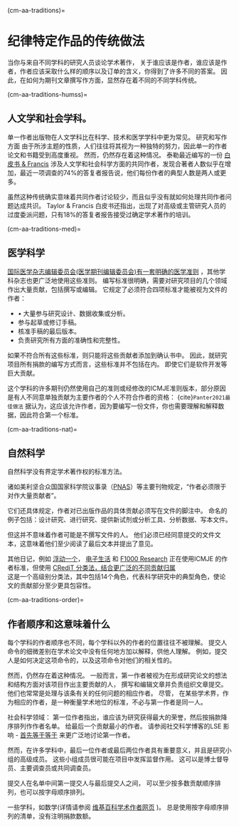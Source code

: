(cm-aa-traditions)=
# 纪律特定作品的传统做法

当你与来自不同学科的研究人员谈论学术著作， 关于谁应该是作者，谁应该是作者，作者应该采取什么样的顺序以及订单的含义，你得到了许多不同的答案。 因此，在如何为期刊文章撰写作方面，显然存在着不同的不同学科传统。

(cm-aa-traditions-humss)=
## 人文学和社会学科。

单一作者出版物在人文学科比在科学、技术和医学学科中更为常见。 研究和写作方面 由于所涉主题的性质，人们往往将其视为一种独特的努力，因此单一的作者论文和书籍受到高度重视。 然而，仍然存在着这种情况。 泰勒最近编写的一份 [白皮书 & Francis](https://authorservices.taylorandfrancis.com/co-authorship-in-the-humanities-and-social-sciences/) 涉及人文学和社会科学方面的共同作者，发现合著者人数似乎在增加，最近一项调查的74%的答复者报告说，他们每份作者的典型人数是两人或更多。

虽然这种传统确实意味着共同作者讨论较少，而且似乎没有就如何处理共同作者问题达成共识。 Taylor & Francis 白皮书还指出，出现了对高级或主管研究人员的过度委派问题，只有18%的答复者报告接受过确定学术著作的培训。

(cm-aa-traditions-med)=
## 医学科学
[国际医学杂志编辑委员会(医学期刊编辑委员会)有一套明确的医学准则](http://www.icmje.org/recommendations/browse/roles-and-responsibilities/defining-the-role-of-authors-and-contributors.html) ，其他学科杂志也更广泛地使用这些准则。 编写标准很明确，需要对研究项目的几个领域作出大量贡献，包括撰写或编辑。 它规定了必须符合四项标准才能被视为文件的作者：
* • 大量参与研究设计、数据收集或分析。
* 参与起草或修订手稿。
* 核准手稿的最后版本。
* 负责研究所有方面的准确性和完整性。

如果不符合所有这些标准，则只能将这些贡献者添加到确认书中。 因此，就研究项目所有捐款的编写方式而言，这些标准并不包括在内。 即使它们是软件开发等巨大贡献。

这个学科的许多期刊仍然使用自己的准则或经修改的ICMJE准则版本，部分原因是有人不同意单独贡献为主要作者的个人不符合作者的资格： {cite}`Panter2021最佳做法` 据认为，这应该允许作者，因为要编写一份文件，你也需要理解和解释数据，因此符合第一个标准。

(cm-aa-traditions-nat)=
## 自然科学
自然科学没有界定学术著作权的标准方法。

诸如美利坚合众国国家科学院议事录（[PNAS](https://blog.pnas.org/iforc.pdf)）等主要刊物规定，“作者必须限于对作大量贡献者”。

它们还具体规定，作者对已出版作品的具体贡献必须写在文件的脚注中。 命名的例子包括：设计研究、进行研究、提供新试剂或分析工具、分析数据、写本文件。

但这并不意味着作者可能是不撰写文件的人。 他们必须已经同意提交的文件文本，这意味着他们至少阅读了最后文本并提出了意见。

其他日记，例如 [浮动一个](https://journals.plos.org/plosone/s/authorship)， [电子生活](https://reviewer.elifesciences.org/author-guide/journal-policies) 和 [F1000 Research](https://f1000research.com/gateways/nc3rs/for-authors/article-guidelines/research-articles) 正在使用ICMJE 的作者标准，但使用 [CRediT 分类法，结合更广泛的不同贡献归属](https://casrai.org/credit/)  
这是一个高级别分类法，其中包括14个角色，代表科学研究中的典型角色，使论文的贡献部分至少更具包容性。

(cm-aa-traditions-order)=
## 作者顺序和这意味着什么

每个学科的作者顺序也不同，每个学科以外的作者的位置往往不被理解。 提交人命令的细微差别在学术论文中没有任何地方加以解释，供他人理解。 例如，提交人是如何决定这项命令的，以及这项命令对他们的相关性的。

然而，仍然存在着这种情况。 一般而言，第一作者被视为在形成研究论文的想法和结构方面对该项目作出主要贡献的人， 撰写和编辑文章并负责组织文章提交。 他们也常常是处理与该条有关的任何问题的相应作者。 尽管， 在某些学术界，作为相应的作者，是一种衡量学术地位的标准，不必与第一作者是同一人。

社会科学领域： 第一位作者指出，谁应该为研究获得最大的荣誉，然后按捐款降序排列作作者名单。 给最后一个贡献最小的作者。 请参阅社交科学博客的LSE 影响 - [首先等于等于](https://blogs.lse.ac.uk/impactofsocialsciences/2015/06/18/first-among-equals-guidelines-authorship-credit/) 来更广泛地讨论第一作者。

然而，在许多学科中，最后一位作者或最后两位作者具有重要意义，并且是研究小组的高级成员。 这些小组成员很可能在项目中发挥监督作用。 这可以是博士督导员、主要调查员或共同调查员。

提交人在名单中间第一提交人与最后提交人之间， 可以至少按多数贡献顺序排列，也可以按字母顺序排列。

一些学科，如数学(详情请参阅 [维基百科学术作者网页](https://en.wikipedia.org/wiki/Academic_authorship) )。 总是使用按字母顺序排列的清单，没有注明捐款数额。 
